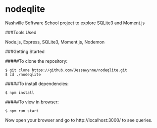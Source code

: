 # nodeqlite

Nashville Software School project to explore SQLite3 and Moment.js

###Tools Used

Node.js, Express, SQLite3, Moment.js, Nodemon

###Getting Started

#####To clone the repository:

```
$ git clone https://github.com/Jessawynne/nodeqlite.git
$ cd ./nodeqlite
```

#####To install dependencies:

``` 
$ npm install
```

#####To view in browser:


```
$ npm run start
```

Now open your browser and go to http://localhost:3000/ to see queries.